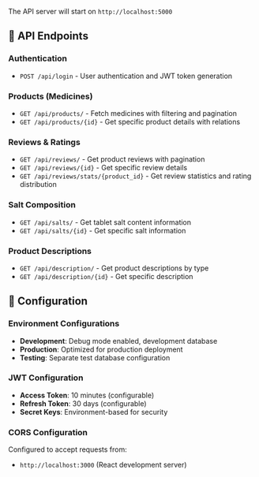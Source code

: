 The API server will start on `http://localhost:5000`

## 🔌 API Endpoints

### Authentication
- `POST /api/login` - User authentication and JWT token generation

### Products (Medicines)
- `GET /api/products/` - Fetch medicines with filtering and pagination
- `GET /api/products/{id}` - Get specific product details with relations

### Reviews & Ratings
- `GET /api/reviews/` - Get product reviews with pagination
- `GET /api/reviews/{id}` - Get specific review details
- `GET /api/reviews/stats/{product_id}` - Get review statistics and rating distribution

### Salt Composition
- `GET /api/salts/` - Get tablet salt content information
- `GET /api/salts/{id}` - Get specific salt information

### Product Descriptions
- `GET /api/description/` - Get product descriptions by type
- `GET /api/description/{id}` - Get specific description

## 🔧 Configuration

### Environment Configurations
- **Development**: Debug mode enabled, development database
- **Production**: Optimized for production deployment
- **Testing**: Separate test database configuration

### JWT Configuration
- **Access Token**: 10 minutes (configurable)
- **Refresh Token**: 30 days (configurable)
- **Secret Keys**: Environment-based for security

### CORS Configuration
Configured to accept requests from:
- `http://localhost:3000` (React development server)
